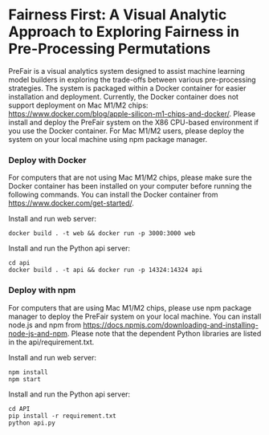 # Fairness First: A Visual Analytic Approach to Exploring Fairness in Pre-Processing Permutations

PreFair is a visual analytics system designed to assist machine learning model builders in exploring the trade-offs between various pre-processing strategies. The system is packaged within a Docker container for easier installation and deployment. Currently, the Docker container does not support deployment on Mac M1/M2 chips: https://www.docker.com/blog/apple-silicon-m1-chips-and-docker/. Please install and deploy the PreFair system on the X86 CPU-based environment if you use the Docker container. For Mac M1/M2 users, please deploy the system on your local machine using npm package manager.

### Deploy with Docker

For computers that are not using Mac M1/M2 chips, please make sure the Docker container has been installed on your computer before running the following commands. You can install the Docker container from https://www.docker.com/get-started/.

Install and run web server:
```
docker build . -t web && docker run -p 3000:3000 web
```

Install and run the Python api server:
```
cd api
docker build . -t api && docker run -p 14324:14324 api
```


### Deploy with npm

For computers that are using Mac M1/M2 chips, please use npm package manager to deploy the PreFair system on your local machine. You can install node.js and npm from https://docs.npmjs.com/downloading-and-installing-node-js-and-npm. Please note that the dependent Python libraries are listed in the api/requirement.txt.

Install and run web server:
```
npm install
npm start
```

Install and run the Python api server:
```
cd API
pip install -r requirement.txt
python api.py
```
